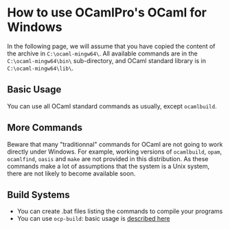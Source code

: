 # How to use OCamlPro's OCaml for Windows

In the following page, we will assume that you have copied the content
of the archive in `C:\ocaml-mingw64\`. All available commands are
in the `C:\ocaml-mingw64\bin\` sub-directory, and OCaml standard library
is in  `C:\ocaml-mingw64\lib\`.

## Basic Usage

You can use all OCaml standard commands as usually, except `ocamlbuild`.

## More Commands

Beware that many "traditionnal" commands for OCaml are not going to
work directly under Windows. For example, working versions of
`ocamlbuild`, `opam`, `ocamlfind`, `oasis` and `make` are not provided
in this distribution. As these commands make a lot of assumptions that
the system is a Unix system, there are not likely to become available
soon.

## Build Systems

* You can create .bat files listing the commands to compile your programs
* You can use `ocp-build`: basic usage is [described here](https://github.com/OCamlPro/ocpwin-distrib/blob/master/ocp-build/minimal.md)



